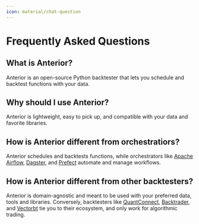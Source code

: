 ```yaml
---
icon: material/chat-question
---
```


# Frequently Asked Questions


## What is Anterior?

Anterior is an open-source Python backtester that lets you schedule and backtest functions with your data.


## Why should I use Anterior?

Anterior is lightweight, easy to pick up, and compatible with your data and favorite libraries.


## How is Anterior different from orchestratiors?

Anterior schedules and backtests functions, while orchestrators  like [Apache Airflow](https://airflow.apache.org/), 
[Dagster](https://dagster.io/), and [Prefect](https://www.prefect.io/) automate and manage workflows.


## How is Anterior different from other backtesters?

Anterior is domain-agnostic and meant to be used with your preferred data, tools and libraries.
Conversely, backtesters like [QuantConnect](https://www.quantconnect.com/), [Backtrader](https://www.backtrader.com/), 
and [Vectorbt](https://vectorbt.dev/) tie you to their ecosystem, and only work for algorithmic trading. 